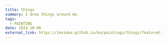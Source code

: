 ```yaml
---
title: things
summary: I drew things around me.
tags:
  - PAINTING
date: 2024-10-06
external_link: https://imvideo.github.io/ko/paintings/things/featured.jpg
---
```


